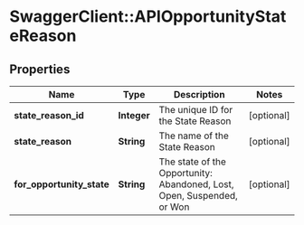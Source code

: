 # SwaggerClient::APIOpportunityStateReason

## Properties
Name | Type | Description | Notes
------------ | ------------- | ------------- | -------------
**state_reason_id** | **Integer** | The unique ID for the State Reason | [optional] 
**state_reason** | **String** | The name of the State Reason | [optional] 
**for_opportunity_state** | **String** | The state of the Opportunity: Abandoned, Lost, Open, Suspended, or Won | [optional] 


